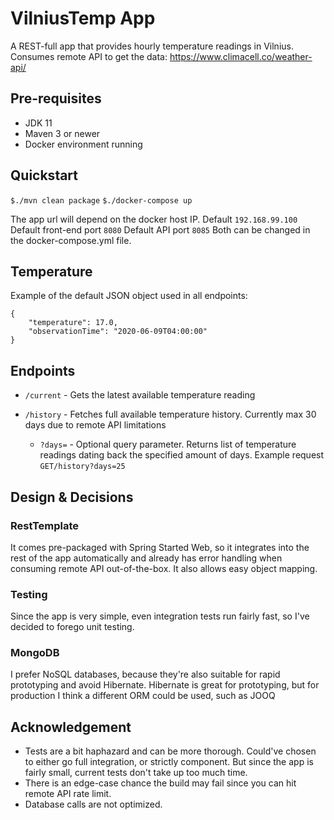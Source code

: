 # VilniusTemp App

A REST-full app that provides hourly temperature readings in Vilnius.
Consumes remote API to get the data: https://www.climacell.co/weather-api/

## Pre-requisites
- JDK 11
- Maven 3 or newer
- Docker environment running

## Quickstart
`$./mvn clean package`
`$./docker-compose up`

The app url will depend on the docker host IP. Default `192.168.99.100`
Default front-end port `8080`
Default API port `8085`
Both can be changed in the docker-compose.yml file.


## Temperature
Example of the default JSON object used in all endpoints:
````
{
    "temperature": 17.0,
    "observationTime": "2020-06-09T04:00:00"
}
````

## Endpoints
- `/current` - Gets the latest available temperature reading

- `/history` - Fetches full available temperature history. Currently max 30 days due to remote API limitations
    - `?days=` -  Optional query parameter. Returns list of temperature readings dating back the specified amount of days.
    Example request `GET/history?days=25`
    
       
## Design & Decisions
### RestTemplate
It comes pre-packaged with Spring Started Web, so it integrates into the rest of the app automatically and already has error handling when consuming remote API out-of-the-box.
It also allows easy object mapping.

### Testing
Since the app is very simple, even integration tests run fairly fast, so I've decided to forego unit testing.

### MongoDB
I prefer NoSQL databases, because they're also suitable for rapid prototyping and avoid Hibernate. Hibernate is great for prototyping, but for production I think a different ORM could be used, such as JOOQ

## Acknowledgement
- Tests are a bit haphazard and can be more thorough. Could've chosen to either go full integration, or strictly component. But since the app is fairly small, current tests don't take up too much time.
- There is an edge-case chance the build may fail since you can hit remote API rate limit.
- Database calls are not optimized.
